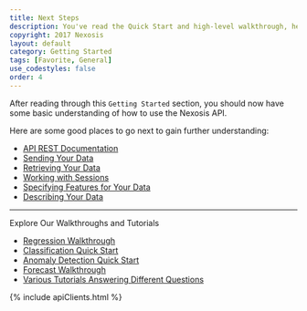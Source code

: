 ```yaml
---
title: Next Steps
description: You've read the Quick Start and high-level walkthrough, here are some ideas of what to try next!
copyright: 2017 Nexosis 
layout: default
category: Getting Started
tags: [Favorite, General]
use_codestyles: false
order: 4
---
```


After reading through this `Getting Started` section, you should now have some basic understanding of how to use the Nexosis API.

Here are some good places to go next to gain further understanding:
* [API REST Documentation](https://developers.nexosis.com/docs/services/98847a3fbbe64f73aa959d3cededb3af/operations/5919ef80a730020dd851f233)
* [Sending Your Data](sendingdata)
* [Retrieving Your Data](retrievingdata)
* [Working with Sessions](session)
* [Specifying Features for Your Data](specifyingfeatures)
* [Describing Your Data](columnmetadata)

-----

Explore Our Walkthroughs and Tutorials
* [Regression Walkthrough](regression)
* [Classification Quick Start](quickstartguideclassification)
* [Anomaly Detection Quick Start](quickstartguideanomaly)
* [Forecast Walkthrough](forecast)
* [Various Tutorials Answering Different Questions](/tutorials)

{% include apiClients.html %}